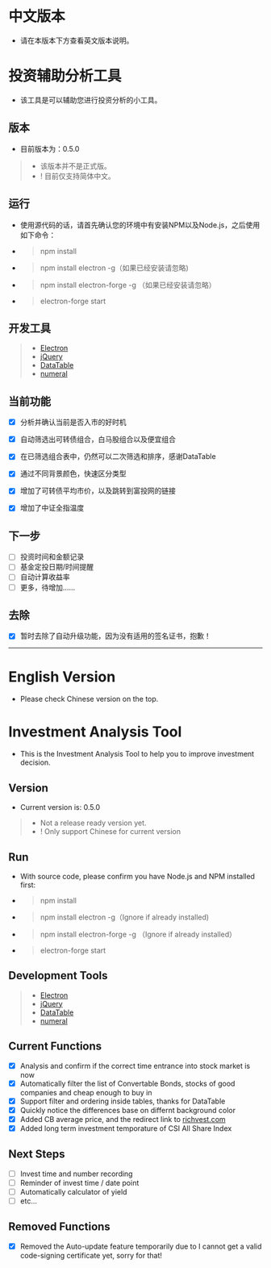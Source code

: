 # 中文版本
- 请在本版本下方查看英文版本说明。
# 投资辅助分析工具
- 该工具是可以辅助您进行投资分析的小工具。

## 版本
- 目前版本为：0.5.0
>- 该版本并不是正式版。
>- ! 目前仅支持简体中文。

## 运行
- 使用源代码的话，请首先确认您的环境中有安装NPM以及Node.js，之后使用如下命令：
- >npm install
- >npm install electron -g（如果已经安装请忽略)
- >npm install electron-forge -g （如果已经安装请忽略）
- >electron-forge start

## 开发工具
>- [Electron](https://github.com/electron/electron)
>- [jQuery](https://jquery.com)
>- [DataTable](https://datatable.org)
>- [numeral](http://numeraljs.com/)

## 当前功能
- [x] 分析并确认当前是否入市的好时机
- [x] 自动筛选出可转债组合，白马股组合以及便宜组合
- [x] 在已筛选组合表中，仍然可以二次筛选和排序，感谢DataTable
- [x] 通过不同背景颜色，快速区分类型
- [x] 增加了可转债平均市价，以及跳转到富投网的链接
- [x] 增加了中证全指温度


## 下一步
- [ ] 投资时间和金额记录
- [ ] 基金定投日期/时间提醒
- [ ] 自动计算收益率
- [ ] 更多，待增加……

## 去除
- [x] 暂时去除了自动升级功能，因为没有适用的签名证书，抱歉！

-------------------------------------------------------------------------------------------------------------
# English Version
- Please check Chinese version on the top.
# Investment Analysis Tool
- This is the Investment Analysis Tool to help you to improve investment decision.

## Version
- Current version is: 0.5.0
>- Not a release ready version yet.
>- ! Only support Chinese for current version

## Run
- With source code, please confirm you have Node.js and NPM installed first:
- >npm install
- >npm install electron -g（Ignore if already installed)
- >npm install electron-forge -g （Ignore if already installed）
- >electron-forge start

## Development Tools
>- [Electron](https://github.com/electron/electron)
>- [jQuery](https://jquery.com)
>- [DataTable](https://datatable.org)
>- [numeral](http://numeraljs.com/)

## Current Functions
- [x] Analysis and confirm if the correct time entrance into stock market is now
- [x] Automatically filter the list of Convertable Bonds, stocks of good companies and cheap enough to buy in
- [x] Support filter and ordering inside tables, thanks for DataTable
- [x] Quickly notice the differences base on differnt background color
- [x] Added CB average price, and the redirect link to [richvest.com](http://www.richvest.com/)
- [x] Added long term investment temporature of CSI All Share Index

## Next Steps
- [ ] Invest time and number recording
- [ ] Reminder of invest time / date point
- [ ] Automatically calculator of yield
- [ ] etc...

## Removed Functions
- [x] Removed the Auto-update feature temporarily due to I cannot get a valid code-signing certificate yet, sorry for that!
